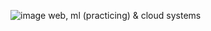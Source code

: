 ![image](https://github.com/Jaarabytes/Jaarabytes/assets/128234882/0762ddd3-0d57-461e-8962-52af63902862) web, ml (practicing) & cloud systems
